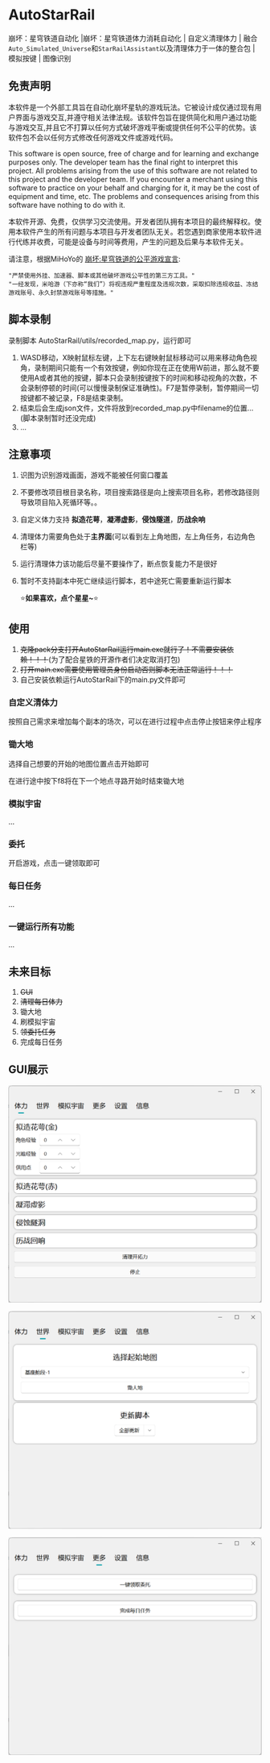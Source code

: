 # AutoStarRail
崩坏：星穹铁道自动化 |崩坏：星穹铁道体力消耗自动化 | 自定义清理体力 | 融合`Auto_Simulated_Universe`和`StarRailAssistant`以及清理体力于一体的整合包 | 模拟按键 | 图像识别



## 免责声明

本软件是一个外部工具旨在自动化崩坏星轨的游戏玩法。它被设计成仅通过现有用户界面与游戏交互,并遵守相关法律法规。该软件包旨在提供简化和用户通过功能与游戏交互,并且它不打算以任何方式破坏游戏平衡或提供任何不公平的优势。该软件包不会以任何方式修改任何游戏文件或游戏代码。

This software is open source, free of charge and for learning and exchange purposes only. The developer team has the final right to interpret this project. All problems arising from the use of this software are not related to this project and the developer team. If you encounter a merchant using this software to practice on your behalf and charging for it, it may be the cost of equipment and time, etc. The problems and consequences arising from this software have nothing to do with it.

本软件开源、免费，仅供学习交流使用。开发者团队拥有本项目的最终解释权。使用本软件产生的所有问题与本项目与开发者团队无关。若您遇到商家使用本软件进行代练并收费，可能是设备与时间等费用，产生的问题及后果与本软件无关。

请注意，根据MiHoYo的 [崩坏:星穹铁道的公平游戏宣言](https://sr.mihoyo.com/news/111246?nav=news&type=notice):

```
"严禁使用外挂、加速器、脚本或其他破坏游戏公平性的第三方工具。"
"一经发现，米哈游（下亦称“我们”）将视违规严重程度及违规次数，采取扣除违规收益、冻结游戏账号、永久封禁游戏账号等措施。"
```





## 脚本录制

录制脚本 AutoStarRail/utils/recorded_map.py，运行即可

1. WASD移动，X映射鼠标左键，上下左右键映射鼠标移动可以用来移动角色视角，录制期间只能有一个有效按键，例如你现在正在使用W前进，那么就不要使用A或者其他的按键，脚本只会录制按键按下的时间和移动视角的次数，不会录制停顿的时间(可以慢慢录制保证准确性)。F7是暂停录制，暂停期间一切按键都不被记录，F8是结束录制。
2. 结束后会生成json文件，文件将放到recorded_map.py中filename的位置...(脚本录制暂时还没完成)
3. ...



## 注意事项

1. 识图为识别游戏画面，游戏不能被任何窗口覆盖

2. 不要修改项目根目录名称，项目搜索路径是向上搜索项目名称，若修改路径则导致项目陷入死循环等。。

3. 自定义体力支持 **拟造花萼**，**凝滞虚影**，**侵蚀隧道**，**历战余响**

4. 清理体力需要角色处于**主界面**(可以看到左上角地图，左上角任务，右边角色栏等)

5. 运行清理体力该功能后尽量不要操作了，断点恢复能力不是很好

7. 暂时不支持副本中死亡继续运行脚本，若中途死亡需要重新运行脚本

   ⭐**如果喜欢，点个星星~**⭐



## 使用

1. ~~克隆pack分支打开AutoStarRail运行main.exe就行了！不需要安装依赖！！！~~(为了配合星铁的开源作者们决定取消打包)
2. ~~打开main.exe需要使用管理员身份启动否则脚本无法正常运行！！！~~
3. 自己安装依赖运行AutoStarRail下的main.py文件即可

### 自定义清体力

按照自己需求来增加每个副本的场次，可以在进行过程中点击停止按钮来停止程序

### 锄大地

选择自己想要的开始的地图位置点击开始即可

在进行途中按下f8将在下一个地点寻路开始时结束锄大地



### 模拟宇宙

...

### 委托

开启游戏，点击一键领取即可

### 每日任务

...

### 一键运行所有功能

...





## 未来目标

1. ~~GUI~~
2. ~~清理每日体力~~
3. 锄大地
4. 刷模拟宇宙
5. ~~领委托任务~~
6. 完成每日任务



## GUI展示

![stamina](./doc/readme/gui/stamina.png)



![world](./doc/readme/gui/world.png)

![world](./doc/readme/gui/more.png)
